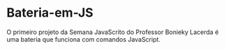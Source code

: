 # Bateria-em-JS
O primeiro projeto da Semana JavaScrito do Professor Bonieky Lacerda é uma bateria  que funciona com comandos JavaScript.
